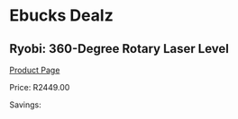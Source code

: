 
# Ebucks Dealz
## Ryobi: 360-Degree Rotary Laser Level
[Product Page](https://www.ebucks.com/web/shop/productSelected.do?prodId=1067948515&catId=336131693)

Price: R2449.00

Savings: 


	